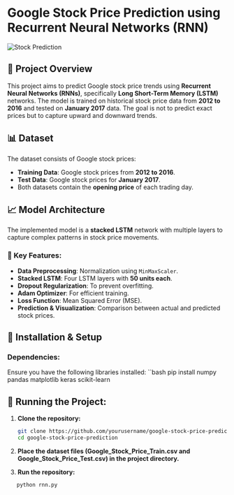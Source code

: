 # Google Stock Price Prediction using Recurrent Neural Networks (RNN)

![Stock Prediction](https://upload.wikimedia.org/wikipedia/commons/6/6a/Stock_Market_Board.png)

## 📌 Project Overview
This project aims to predict Google stock price trends using **Recurrent Neural Networks (RNNs)**, specifically **Long Short-Term Memory (LSTM)** networks. The model is trained on historical stock price data from **2012 to 2016** and tested on **January 2017** data. The goal is not to predict exact prices but to capture upward and downward trends.

## 📊 Dataset
The dataset consists of Google stock prices:
- **Training Data**: Google stock prices from **2012 to 2016**.
- **Test Data**: Google stock prices for **January 2017**.
- Both datasets contain the **opening price** of each trading day.

## 📈 Model Architecture
The implemented model is a **stacked LSTM** network with multiple layers to capture complex patterns in stock price movements.

### 🔹 Key Features:
- **Data Preprocessing**: Normalization using `MinMaxScaler`.
- **Stacked LSTM**: Four LSTM layers with **50 units each**.
- **Dropout Regularization**: To prevent overfitting.
- **Adam Optimizer**: For efficient training.
- **Loss Function**: Mean Squared Error (MSE).
- **Prediction & Visualization**: Comparison between actual and predicted stock prices.

## 🔧 Installation & Setup
### Dependencies:
Ensure you have the following libraries installed:
``bash
pip install numpy pandas matplotlib keras scikit-learn

## 🔧 Running the Project:
1. **Clone the repository:**
   ```bash
   git clone https://github.com/yourusername/google-stock-price-prediction.git
   cd google-stock-price-prediction
2. **Place the dataset files (Google_Stock_Price_Train.csv and Google_Stock_Price_Test.csv) in the project directory.**   

3. **Run the repository:**
```bash
   python rnn.py

   


